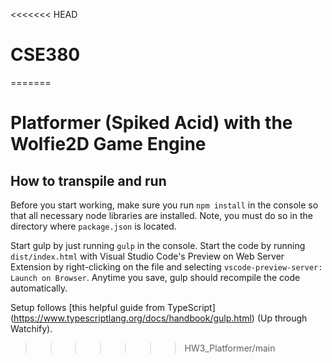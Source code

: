<<<<<<< HEAD
# CSE380
=======
# Platformer (Spiked Acid) with the Wolfie2D Game Engine
## How to transpile and run

Before you start working, make sure you run `npm install` in the console so that all necessary node libraries are installed. Note, you must do so in the directory where `package.json` is located.

Start gulp by just running `gulp` in the console. Start the code by running `dist/index.html` with Visual Studio Code's Preview on Web Server Extension by right-clicking on the file and selecting `vscode-preview-server: Launch on Browser`. Anytime you save, gulp should recompile the code automatically.

Setup follows [this helpful guide from TypeScript] (https://www.typescriptlang.org/docs/handbook/gulp.html) (Up through Watchify).
>>>>>>> HW3_Platformer/main
